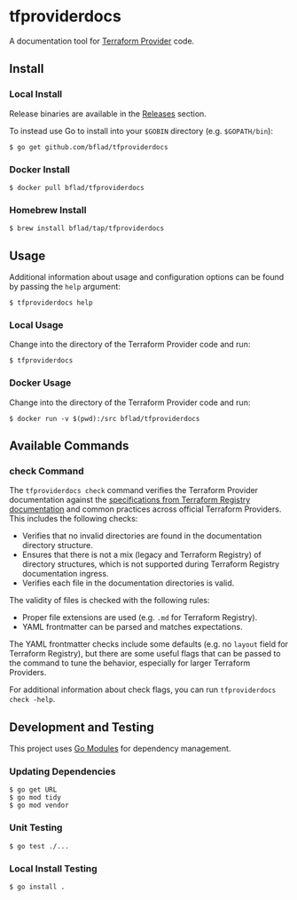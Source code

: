 # tfproviderdocs

A documentation tool for [Terraform Provider](https://www.terraform.io/docs/providers/index.html) code.

## Install

### Local Install

Release binaries are available in the [Releases](https://github.com/bflad/tfproviderdocs/releases) section.

To instead use Go to install into your `$GOBIN` directory (e.g. `$GOPATH/bin`):

```console
$ go get github.com/bflad/tfproviderdocs
```

### Docker Install

```console
$ docker pull bflad/tfproviderdocs
```

### Homebrew Install

```console
$ brew install bflad/tap/tfproviderdocs
```

## Usage

Additional information about usage and configuration options can be found by passing the `help` argument:

```console
$ tfproviderdocs help
```

### Local Usage

Change into the directory of the Terraform Provider code and run:

```console
$ tfproviderdocs
```

### Docker Usage

Change into the directory of the Terraform Provider code and run:

```console
$ docker run -v $(pwd):/src bflad/tfproviderdocs
```

## Available Commands

### check Command

The `tfproviderdocs check` command verifies the Terraform Provider documentation against the [specifications from Terraform Registry documentation](https://www.terraform.io/docs/registry/providers/docs.html) and common practices across official Terraform Providers. This includes the following checks:

- Verifies that no invalid directories are found in the documentation directory structure.
- Ensures that there is not a mix (legacy and Terraform Registry) of directory structures, which is not supported during Terraform Registry documentation ingress.
- Verifies each file in the documentation directories is valid.

The validity of files is checked with the following rules:

- Proper file extensions are used (e.g. `.md` for Terraform Registry).
- YAML frontmatter can be parsed and matches expectations.

The YAML frontmatter checks include some defaults (e.g. no `layout` field for Terraform Registry), but there are some useful flags that can be passed to the command to tune the behavior, especially for larger Terraform Providers.

For additional information about check flags, you can run `tfproviderdocs check -help`.

## Development and Testing

This project uses [Go Modules](https://github.com/golang/go/wiki/Modules) for dependency management.

### Updating Dependencies

```console
$ go get URL
$ go mod tidy
$ go mod vendor
```

### Unit Testing

```console
$ go test ./...
```

### Local Install Testing

```console
$ go install .
```
